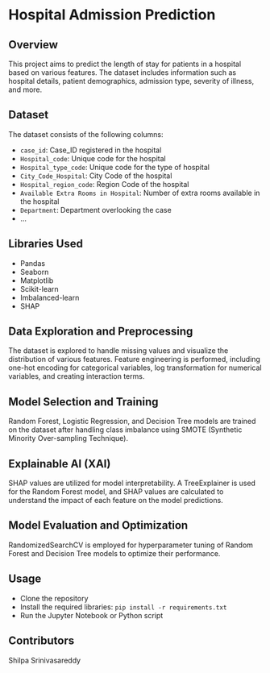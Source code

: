 # Hospital Admission Prediction

## Overview

This project aims to predict the length of stay for patients in a hospital based on various features. The dataset includes information such as hospital details, patient demographics, admission type, severity of illness, and more.

## Dataset

The dataset consists of the following columns:

- `case_id`: Case_ID registered in the hospital
- `Hospital_code`: Unique code for the hospital
- `Hospital_type_code`: Unique code for the type of hospital
- `City_Code_Hospital`: City Code of the hospital
- `Hospital_region_code`: Region Code of the hospital
- `Available Extra Rooms in Hospital`: Number of extra rooms available in the hospital
- `Department`: Department overlooking the case
- ...

## Libraries Used

- Pandas
- Seaborn
- Matplotlib
- Scikit-learn
- Imbalanced-learn
- SHAP

## Data Exploration and Preprocessing

The dataset is explored to handle missing values and visualize the distribution of various features. Feature engineering is performed, including one-hot encoding for categorical variables, log transformation for numerical variables, and creating interaction terms.

## Model Selection and Training

Random Forest, Logistic Regression, and Decision Tree models are trained on the dataset after handling class imbalance using SMOTE (Synthetic Minority Over-sampling Technique).

## Explainable AI (XAI)

SHAP values are utilized for model interpretability. A TreeExplainer is used for the Random Forest model, and SHAP values are calculated to understand the impact of each feature on the model predictions.

## Model Evaluation and Optimization

RandomizedSearchCV is employed for hyperparameter tuning of Random Forest and Decision Tree models to optimize their performance.

## Usage

- Clone the repository
- Install the required libraries: `pip install -r requirements.txt`
- Run the Jupyter Notebook or Python script

## Contributors
Shilpa Srinivasareddy



